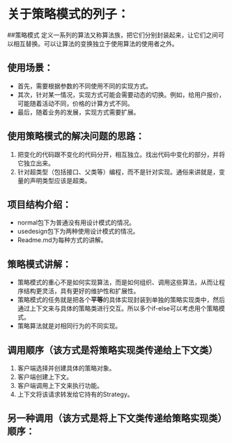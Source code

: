 # 关于策略模式的列子：
##策略模式
定义一系列的算法又称算法族，把它们分别封装起来，让它们之间可以相互替换。可以让算法的变换独立于使用算法的使用者之外。
## 使用场景：
- 首先，需要根据参数的不同使用不同的实现方式。
- 其次，针对某一情况，实现方式可能会需要动态的切换。例如，给用户报价，可能随着活动不同，价格的计算方式不同。
- 最后，随着业务的发展，实现方式需要扩展。
## 使用策略模式的解决问题的思路：
1. 把变化的代码跟不变化的代码分开，相互独立。找出代码中变化的部分，并将它独立出来。
2. 针对超类型（包括接口、父类等）编程，而不是针对实现。通俗来讲就是，变量的声明类型应该是超类。
## 项目结构介绍：
- normal包下为普通没有用设计模式的情况。
- usedesign包下为两种使用设计模式的情况。
- Readme.md为每种方式的讲解。
## 策略模式讲解：
- 策略模式的重心不是如何实现算法，而是如何组织、调用这些算法，从而让程序结构更灵活，具有更好的维护性和扩展性。
- 策略模式的任务就是把各个**平等**的具体实现封装到单独的策略实现类中，然后通过上下文来与具体的策略类进行交互。所以多个if-else可以考虑用个策略模式。
- 策略算法就是对相同行为的不同实现。

## 调用顺序（该方式是将策略实现类传递给上下文类）
1. 客户端选择并创建具体的策略对象。
2. 客户端创建上下文。
3. 客户端调用上下文来执行功能。
4. 上下文将该请求转发给它持有的Strategy。

## 另一种调用（该方式是将上下文类传递给策略实现类）顺序：